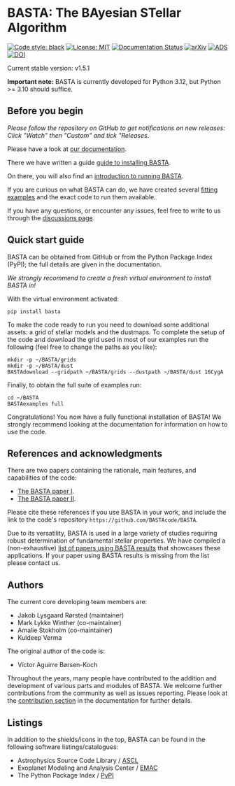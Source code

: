 # BASTA: The BAyesian STellar Algorithm

[![Code style: black](https://img.shields.io/badge/code%20style-black-000000.svg)](https://github.com/psf/black)
[![License: MIT](https://img.shields.io/badge/license-MIT-yellow.svg)](https://opensource.org/licenses/MIT)
[![Documentation Status](https://readthedocs.org/projects/basta/badge/?version=latest)](https://basta.readthedocs.io/en/latest/?badge=latest)
[![arXiv](https://img.shields.io/badge/arXiv-2109.14622-b31b1b.svg)](https://arxiv.org/abs/2109.14622)
[![ADS](https://img.shields.io/badge/ads-2022MNRAS.509.4344A-blue.svg)](https://ui.adsabs.harvard.edu/abs/2022MNRAS.509.4344A/abstract)
[![DOI](https://img.shields.io/badge/doi-10.1093/mnras/stab2911-orange.svg)](https://doi.org/10.1093/mnras/stab2911)

Current stable version: v1.5.1

**Important note:** BASTA is currently developed for Python 3.12, but Python >= 3.10 should suffice.


## Before you begin

*Please follow the repository on GitHub to get notifications on new releases: Click "Watch" then "Custom" and tick "Releases.*

Please have a look at [our documentation](https://basta.readthedocs.io/en/latest/index.html#).

There we have written a guide [guide to installing BASTA](https://basta.readthedocs.io/en/latest/install.html).

On there, you will also find an [introduction to running BASTA](https://basta.readthedocs.io/en/latest/running.html).

If you are curious on what BASTA can do, we have created several [fitting examples](https://basta.readthedocs.io/en/latest/examples.html) and the exact code to run them available.

If you have any questions, or encounter any issues, feel free to write to us through the [discussions page](https://github.com/orgs/BASTAcode/discussions).


## Quick start guide

BASTA can be obtained from GitHub or from the Python Package Index (PyPI); the full details are given in the documentation.

*We strongly recommend to create a fresh virtual environment to install BASTA in!*

With the virtual environment activated:

```
pip install basta
```

To make the code ready to run you need to download some additional assets: a grid of stellar models and the dustmaps. To complete the setup of the code and download the grid used in most of our examples run the following (feel free to change the paths as you like):

```
mkdir -p ~/BASTA/grids
mkdir -p ~/BASTA/dust
BASTAdownload --gridpath ~/BASTA/grids --dustpath ~/BASTA/dust 16CygA
```

Finally, to obtain the full suite of examples run:

```
cd ~/BASTA
BASTAexamples full
```

Congratulations! You now have a fully functional installation of BASTA! We strongly recommend looking at the documentation for information on how to use the code.





## References and acknowledgments

There are two papers containing the rationale, main features, and capabilities of the code:

* [The BASTA paper I](https://ui.adsabs.harvard.edu/abs/2015MNRAS.452.2127S/abstract).
* [The BASTA paper II](https://ui.adsabs.harvard.edu/abs/2022MNRAS.509.4344A/abstract).

Please cite these references if you use BASTA in your work, and include the link to the code's repository `https://github.com/BASTAcode/BASTA`.

Due to its versatility, BASTA is used in a large variety of studies requiring robust determination of fundamental stellar properties. We have compiled a (non-exhaustive) [list of papers using BASTA results](https://ui.adsabs.harvard.edu/public-libraries/x2tCt52HR_yqG-oaUabo_A) that showcases these applications. If your paper using BASTA results is missing from the list please contact us.


## Authors

The current core developing team members are:

* Jakob Lysgaard Rørsted (maintainer)
* Mark Lykke Winther (co-maintainer)
* Amalie Stokholm (co-maintainer)
* Kuldeep Verma


The original author of the code is:

* Víctor Aguirre Børsen-Koch


Throughout the years, many people have contributed to the addition and development of various parts and modules of BASTA. We welcome further contributions from the community as well as issues reporting. Please look at the [contribution section](https://basta.readthedocs.io/en/latest/contributing.html) in the documentation for further details.


## Listings

In addition to the shields/icons in the top, BASTA can be found in the following software listings/catalogues:

* Astrophysics Source Code Library / [ASCL](https://ascl.net/2110.010)
* Exoplanet Modeling and Analysis Center / [EMAC](https://emac.gsfc.nasa.gov#bbcded4b-27d8-49f5-be4d-76e1fec748eb)
* The Python Package Index / [PyPI](https://pypi.org/project/basta/)
